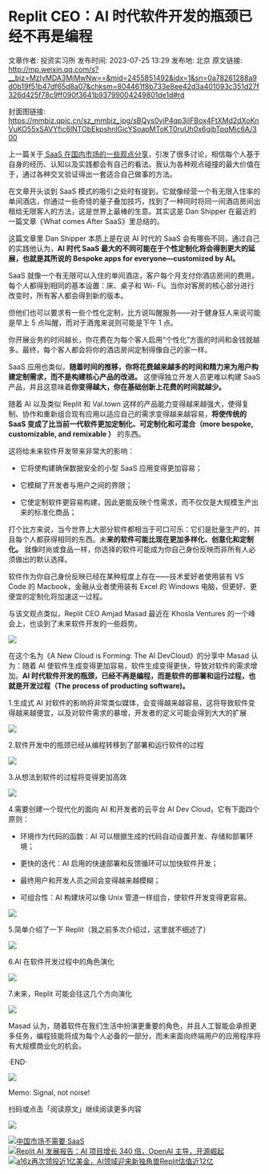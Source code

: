 # Replit CEO：AI 时代软件开发的瓶颈已经不再是编程

文章作者: 投资实习所
发布时间: 2023-07-25 13:29
发布地: 北京
原文链接: http://mp.weixin.qq.com/s?__biz=MzIyMDA3MjMwNw==&mid=2455851492&idx=1&sn=0a78261288a9d0b19f51b47df65d8a07&chksm=804461f8b733e8ee42d3a401093c351d27f326d425f78c9ff090f3641b93799004249801de1d#rd

封面图链接: https://mmbiz.qpic.cn/sz_mmbiz_jpg/sBQys0vjP4qp3jIFBox4FtXMd2dXoKnVuKO55xSAVYfic6lNTObEkpshnlGicYSoapMToKT0ruUh0x6gibTpqMic6A/300

上一篇关于[ SaaS
在国内市场的一些观点分享](http://mp.weixin.qq.com/s?__biz=MzIyMDA3MjMwNw==&mid=2455851469&idx=1&sn=de8bc2997918c3c57fe28bdafdbd485b&chksm=804461d1b733e8c7092755f7710e1e8cbe2f36244b0783df59c8fdd4d015f5a0cfbed03db149&scene=21#wechat_redirect)，引发了很多讨论，相信每个人基于自身的经历、认知以及实践都会有自己的看法。我认为各种观点碰撞的最大价值在于，通过各种交叉验证得出一套适合自己做事的方法。  

在文章开头谈到 SaaS
模式的吸引之处时有提到，它就像经营一个有无限入住率的单间酒店，你通过一些奇怪的量子叠加技巧，找到了一种同时将同一间酒店房间出租给无限客人的方法，这是世界上最棒的生意。其实这是
Dan Shipper 在最近的一篇文章《What comes After SaaS》里总结的。

这篇文章里 Dan Shipper 本质上是在说 AI 时代的 SaaS 会有哪些不同，通过自己的实践他认为，**AI 时代 SaaS
最大的不同可能在于个性定制化将会得到更大的延展，也就是其所说的 Bespoke apps for everyone—customized by AI。**

SaaS 就像一个有无限可以入住的单间酒店，客户每个月支付你酒店房间的费用，每个人都得到相同的基本设置：床、桌子和 Wi-
Fi。当你对客房的核心部分进行改变时，所有客人都会得到新的版本。

但他们也可以要求有一些个性化定制，比方说叫醒服务——对于健身狂人来说可能是早上 5 点叫醒，而对于酒鬼来说则可能是下午 1 点。

你开展业务的时间越长，你花费在为每个客人启用“个性化”方面的时间和金钱就越多。最终，每个客人都会将你的酒店房间定制得像自己的家一样。

SaaS 应用也类似，**随着时间的推移，你将花费越来越多的时间和精力来为用户构建定制需求，而不是构建核心产品的改进。** 这使得独立开发人员更难以构建
SaaS 产品，并且这意味着**你变得越大，你在基础创新上花费的时间就越少。**

随着 AI 以及类似 Replit 和 Val.town
这样的产品能力变得越来越强大，使得复制、协作和重新组合现有应用以适应自己的需求变得越来越容易，**将使传统的 SaaS
变成了比当前一代软件更加定制化、可定制化和可混合（more bespoke, customizable, and remixable ）** 的东西。

这将给未来软件开发带来非常大的影响：

  * 它将使构建确保数据安全的小型 SaaS 应用变得更加容易；

  * 它模糊了开发者与用户之间的界限；

  * 它使定制软件更容易构建，因此更能反映个性需求，而不仅仅是大规模生产出来的标准化商品；

  

打个比方来说，当今世界上大部分软件都相当于可口可乐：它们是批量生产的，并且每个人都获得相同的东西。未**来的软件可能比现在更加多样化、创意化和定制化。**
就像时尚或食品一样，你选择的软件可能成为你自己身份反映而非所有人必须做出的默认选择。

软件作为你自己身份反映已经在某种程度上存在——技术爱好者使用装有 VS Code 的 Macbook，金融从业者使用装有 Excel 的 Windows
电脑，但更好、更便宜的定制化将加速这一过程。

与该文观点类似，Replit CEO Amjad Masad 最近在 Khosla Ventures 的一个峰会上，也谈到了未来软件开发的一些趋势。

![](https://mmbiz.qpic.cn/sz_mmbiz_jpg/sBQys0vjP4qp3jIFBox4FtXMd2dXoKnVtGEl2ia0Iwxhia55u0w1ozuDG0C2XS58csDVcd5xBLu2nMCJ0XcFNC1g/640?wx_fmt=jpeg)

在这个名为《A New Cloud is Forming: The AI DevCloud》的分享中 Masad 认为：随着 AI
使软件生成变得更加容易，软件生成变得更快，导致对软件的需求增加。**AI
时代软件开发的瓶颈，已经不再是编程，而是软件的部署和运行过程，也就是开发过程（The process of producting software)。**

1.生成式 AI 对软件的影响将非常类似媒体，会变得越来越容易，这将导致软件变得越来越便宜，以及对软件需求的暴增，开发者的定义可能会得到大大的扩展

![](https://mmbiz.qpic.cn/sz_mmbiz_jpg/sBQys0vjP4qp3jIFBox4FtXMd2dXoKnV9KsMbjicMwfvT7MXr85ZfTPsJ62HNYibAdI1Yn3cXES6rbYgtFprzISA/640?wx_fmt=jpeg)

2.软件开发中的瓶颈已经从编程转移到了部署和运行软件的过程

![](https://mmbiz.qpic.cn/sz_mmbiz_jpg/sBQys0vjP4qp3jIFBox4FtXMd2dXoKnVABN4GZb7FPaFUYRfhgk4Sp1je0NRV4bRvSctgrwqhKxpzW6Rm1EYMg/640?wx_fmt=jpeg)

3.从想法到软件的过程将变得更加高效

![](https://mmbiz.qpic.cn/sz_mmbiz_jpg/sBQys0vjP4qp3jIFBox4FtXMd2dXoKnVm5x0iahetZ4iccqHia8pUFRhNuWSGuKz8NibLEuzgeMia6xwE3mGdP3C3RA/640?wx_fmt=jpeg)

4.需要创建一个现代化的面向 AI 和开发者的云平台 AI Dev Cloud，它有下面四个原则：

  * 环境作为代码的函数：AI 可以根据生成的代码自动设置开发、存储和部署环境；

  * 更快的迭代：AI 启用的快速部署和反馈循环可以加快软件开发；

  * 最终用户和开发人员之间会变得越来越模糊；

  * 可组合性：AI 构建块可以像 Unix 管道一样组合，使软件开发变得更容易。

  

![](https://mmbiz.qpic.cn/sz_mmbiz_jpg/sBQys0vjP4qp3jIFBox4FtXMd2dXoKnVB9Q01ejXuNfwW2O15CG5ia2lcaJjZfgC5NnkKiaxSAEEyydlNsdF4YAg/640?wx_fmt=jpeg)

5.简单介绍了一下 Replit（我之前多次介绍过，这里就不细述了）

![](https://mmbiz.qpic.cn/sz_mmbiz_jpg/sBQys0vjP4qp3jIFBox4FtXMd2dXoKnVjCIZlvOmWsX9bhXJG1kRb3pNZZgcazTt1DHiaKavFFWVeRqtRlDylicA/640?wx_fmt=jpeg)

6.AI 在软件开发过程中的角色演化

![](https://mmbiz.qpic.cn/sz_mmbiz_png/sBQys0vjP4qp3jIFBox4FtXMd2dXoKnV1npq6f8ickzq5zxlxfkX2oZo0SibvPSOnCa3VlWUXPINm21zYJeUmKicw/640?wx_fmt=png)

7.未来，Replit 可能会往这几个方向演化

![](https://mmbiz.qpic.cn/sz_mmbiz_jpg/sBQys0vjP4qp3jIFBox4FtXMd2dXoKnVzWb5BkGdXicsvK0c2VreGzN9jRJJDm5JicLs5XZF7vchZv5wttzUc8DA/640?wx_fmt=jpeg)

Masad
认为，随着软件在我们生活中扮演更重要的角色，并且人工智能会承担更多任务，编程技能将成为每个人必备的一部分，而未来面向终端用户的应用程序将有大规模商业化的机会。

·END·  

![](https://mmbiz.qpic.cn/sz_mmbiz_jpg/sBQys0vjP4qp3jIFBox4FtXMd2dXoKnVJVmm7taZ5VeLNthPlAuMPjssteczL2hwPTNYYm4kzKbLjsth7HeX5A/640?wx_fmt=jpeg)  

Memo: Signal, not noise!

扫码或点击「阅读原文」继续阅读更多内容

  
![](https://mmbiz.qpic.cn/mmbiz_png/mrJibAziaMQhQGoNHniac6wGOyRe172dlS0HCYicyjiaCTtly2pULIz6YPNsXeRjoQFSuDYezsia4ibhbAc1X3GKtVRyw/640?wx_fmt=png&wxfrom=5&wx_lazy=1&wx_co=1)

  

[![](https://mmbiz.qpic.cn/sz_mmbiz_jpg/sBQys0vjP4pJGJqNRGFHyPzibKyFz8Eicia6MIyUzia4FeImibaE33ibfkmIcrXetJaQDtkY1xRWu0FhukXrZ3CWUjEA/640?wx_fmt=jpeg)中国市场不需要
SaaS](https://mp.weixin.qq.com/s?__biz=MzIyMDA3MjMwNw==&mid=2455851469&idx=1&sn=de8bc2997918c3c57fe28bdafdbd485b&chksm=804461d1b733e8c7092755f7710e1e8cbe2f36244b0783df59c8fdd4d015f5a0cfbed03db149&scene=21#wechat_redirect)  
[![](https://mmbiz.qpic.cn/sz_mmbiz_jpg/sBQys0vjP4roh8VwySaoMxgrL7IZVniaENpclRJDEgPBQPplUWfuntPnia62iaibtN4aiaLPVMyfvwFXbqQEjdFYianQ/640?wx_fmt=jpeg)Replit
AI 发展报告：AI 项目增长 340 倍，OpenAI
主导，开源崛起](https://mp.weixin.qq.com/s?__biz=MzIyMDA3MjMwNw==&mid=2455851395&idx=1&sn=1cc84faccda89d6ff06cb2af422dadd1&chksm=8044619fb733e88917c41710fc545df2aeb9a0ac7aa82ec37b4707933590579a039a74464136&scene=21#wechat_redirect)  
[![](https://mmbiz.qpic.cn/mmbiz_jpg/sBQys0vjP4qV0FgcmeosctmxctLabfqDH1r0wDUPTVGibmibPh5bNXUfvY1cVbZxX27qia0KDbd17GR7Cv69ASHCA/640?wx_fmt=jpeg)a16z再次领投近1亿美金，AI领域迎来新独角兽Replit估值近12亿](https://mp.weixin.qq.com/s?__biz=MzIyMDA3MjMwNw==&mid=2455850676&idx=1&sn=5d429f1282cd6bcd8d6fa2b90d3bb615&chksm=80447ea8b733f7be1503b8d0b8b47ee4ef86a7987323e392d58fb00356ab76e6d002ba5325fd&scene=21#wechat_redirect)  

